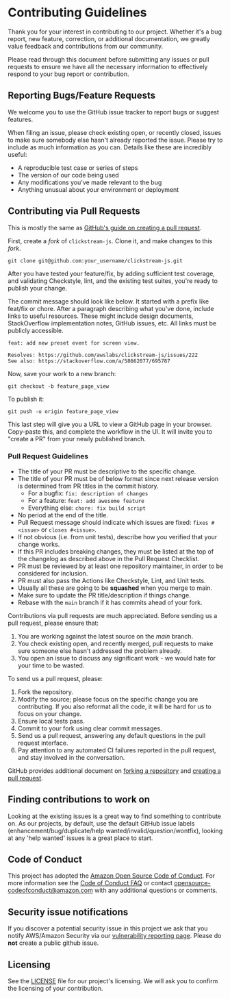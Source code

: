 # Contributing Guidelines

Thank you for your interest in contributing to our project. Whether it's a bug report, new feature, correction, or additional
documentation, we greatly value feedback and contributions from our community.

Please read through this document before submitting any issues or pull requests to ensure we have all the necessary
information to effectively respond to your bug report or contribution.


## Reporting Bugs/Feature Requests

We welcome you to use the GitHub issue tracker to report bugs or suggest features.

When filing an issue, please check existing open, or recently closed, issues to make sure somebody else hasn't already
reported the issue. Please try to include as much information as you can. Details like these are incredibly useful:

* A reproducible test case or series of steps
* The version of our code being used
* Any modifications you've made relevant to the bug
* Anything unusual about your environment or deployment


## Contributing via Pull Requests

This is mostly the same as [GitHub's guide on creating a pull request](https://help.github.com/articles/creating-a-pull-request/).

First, create a _fork_ of `clickstream-js`. Clone it, and make changes to this _fork_.

```shell
git clone git@github.com:your_username/clickstream-js.git 
```

After you have tested your feature/fix, by adding sufficient test coverage, and
validating Checkstyle, lint, and the existing test suites, you're ready to
publish your change.

The commit message should look like below. It started with a prefix like feat/fix or
chore. After a paragraph describing what you've done, include links to useful resources. These might
include design documents, StackOverflow implementation notes, GitHub issues,
etc. All links must be publicly accessible.

```console
feat: add new preset event for screen view.

Resolves: https://github.com/awslabs/clickstream-js/issues/222
See also: https://stackoverflow.com/a/58662077/695787
```

Now, save your work to a new branch:

```shell
git checkout -b feature_page_view
```

To publish it:

```shell
git push -u origin feature_page_view
```

This last step will give you a URL to view a GitHub page in your browser.
Copy-paste this, and complete the workflow in the UI. It will invite you to
"create a PR" from your newly published branch.

### Pull Request Guidelines
- The title of your PR must be descriptive to the specific change.
- The title of your PR must be of below format since next release version is determined from PR titles in the commit history.
    - For a bugfix: `fix: description of changes`
    - For a feature: `feat: add awesome feature`
    - Everything else: `chore: fix build script`
- No period at the end of the title.
- Pull Request message should indicate which issues are fixed: `fixes #<issue>` or `closes #<issue>`.
- If not obvious (i.e. from unit tests), describe how you verified that your change works.
- If this PR includes breaking changes, they must be listed at the top of the changelog as described above in the Pull Request Checklist.
- PR must be reviewed by at least one repository maintainer, in order
  to be considered for inclusion.
- PR must also pass the Actions like Checkstyle, Lint, and Unit tests.
- Usually all these are going to be **squashed** when you merge to main.
- Make sure to update the PR title/description if things change.
- Rebase with the `main` branch if it has commits ahead of your fork.

Contributions via pull requests are much appreciated. Before sending us a pull request, please ensure that:

1. You are working against the latest source on the *main* branch.
2. You check existing open, and recently merged, pull requests to make sure someone else hasn't addressed the problem already.
3. You open an issue to discuss any significant work - we would hate for your time to be wasted.

To send us a pull request, please:

1. Fork the repository.
2. Modify the source; please focus on the specific change you are contributing. If you also reformat all the code, it will be hard for us to focus on your change.
3. Ensure local tests pass.
4. Commit to your fork using clear commit messages.
5. Send us a pull request, answering any default questions in the pull request interface.
6. Pay attention to any automated CI failures reported in the pull request, and stay involved in the conversation.

GitHub provides additional document on [forking a repository](https://help.github.com/articles/fork-a-repo/) and
[creating a pull request](https://help.github.com/articles/creating-a-pull-request/).


## Finding contributions to work on
Looking at the existing issues is a great way to find something to contribute on. As our projects, by default, use the default GitHub issue labels (enhancement/bug/duplicate/help wanted/invalid/question/wontfix), looking at any 'help wanted' issues is a great place to start.


## Code of Conduct
This project has adopted the [Amazon Open Source Code of Conduct](https://aws.github.io/code-of-conduct).
For more information see the [Code of Conduct FAQ](https://aws.github.io/code-of-conduct-faq) or contact
opensource-codeofconduct@amazon.com with any additional questions or comments.


## Security issue notifications
If you discover a potential security issue in this project we ask that you notify AWS/Amazon Security via our [vulnerability reporting page](http://aws.amazon.com/security/vulnerability-reporting/). Please do **not** create a public github issue.


## Licensing

See the [LICENSE](LICENSE) file for our project's licensing. We will ask you to confirm the licensing of your contribution.
